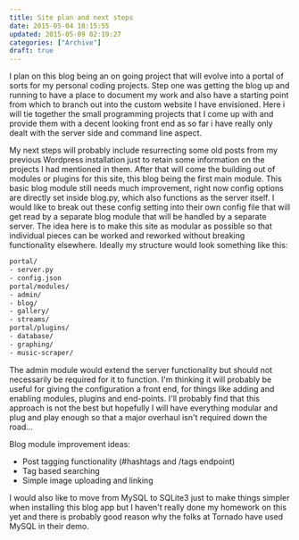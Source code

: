 ```yaml
---
title: Site plan and next steps
date: 2015-05-04 18:15:55
updated: 2015-05-09 02:19:27
categories: ["Archive"]
draft: true
---
```


I plan on this blog being an on going project that will evolve into a portal of sorts for my personal coding projects. Step one was getting the blog up and running to have a place to document my work and also have a starting point from which to branch out into the custom website I have envisioned. Here i will tie together the small programming projects that I come up with and provide them with a decent looking front end as so far i have really only dealt with the server side and command line aspect.

My next steps will probably include resurrecting some old posts from my previous Wordpress installation just to retain some information on the projects I had mentioned in them. After that will come the building out of modules or plugins for this site, this blog being the first main module. This basic blog module still needs much improvement, right now config options are directly set inside blog.py, which also functions as the server itself. I would like to break out these config setting into their own config file that will get read by a separate blog module that will be handled by a separate server. The idea here is to make this site as modular as possible so that individual pieces can be worked and reworked without breaking functionality elsewhere. Ideally my structure would look something like this:

```bash
portal/
- server.py
- config.json
portal/modules/
- admin/
- blog/
- gallery/
- streams/
portal/plugins/
- database/
- graphing/
- music-scraper/
```

The admin module would extend the server functionality but should not necessarily be required for it to function. I'm thinking it will probably be useful for giving the configuration a front end, for things like adding and enabling modules, plugins and end-points. I'll probably find that this approach is not the best but hopefully I will have everything modular and plug and play enough so that a major overhaul isn't required down the road...

Blog module improvement ideas:

* Post tagging functionality (#hashtags and /tags endpoint)
* Tag based searching
* Simple image uploading and linking

I would also like to move from MySQL to SQLite3 just to make things simpler when installing this blog app but I haven't really done my homework on this yet and there is probably good reason why the folks at Tornado have used MySQL in their demo.